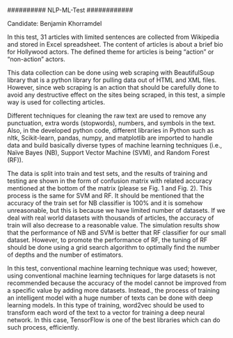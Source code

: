 ##########    NLP-ML-Test  ############

Candidate: Benjamin Khorramdel

In this test, 31 articles with limited sentences are collected from Wikipedia and stored in Excel
spreadsheet. The content of articles is about a brief bio for Hollywood actors. The defined theme
for articles is being “action” or “non-action” actors.

This data collection can be done using web scraping with BeautifulSoup library that is a python
library for pulling data out of HTML and XML files. However, since web scraping is an action that
should be carefully done to avoid any destructive effect on the sites being scraped, in this test, a simple
way is used for collecting articles.

Different techniques for cleaning the raw text are used to remove any punctuation, extra words
(stopwords), numbers, and symbols in the text. Also, in the developed python code, different
libraries in Python such as nltk, Scikit-learn, pandas, numpy, and matplotlib are imported to handle
data and build basically diverse types of machine learning techniques (i.e., Naïve Bayes (NB),
Support Vector Machine (SVM), and Random Forest (RF)).

The data is split into train and test sets, and the results of training and testing are shown in the
form of confusion matrix with related accuracy mentioned at the bottom of the matrix (please se
Fig. 1 and Fig. 2). This process is the same for SVM and RF. It should be mentioned that the accuracy
of the train set for NB classifier is 100% and it is somehow unreasonable, but this is because we
have limited number of datasets. If we deal with real world datasets with thousands of articles,
the accuracy of train will also decrease to a reasonable value. The simulation results show that the
performance of NB and SVM is better that RF classifier for our small dataset. However, to promote
the performance of RF, the tuning of RF should be done using a grid search algorithm to optimally
find the number of depths and the number of estimators.

In this test, conventional machine learning technique was used; however, using conventional
machine learning techniques for large datasets is not recommended because the accuracy of the
model cannot be improved from a specific value by adding more datasets. Instead., the process
of training an intelligent model with a huge number of texts can be done with deep learning
models. In this type of training, word2vec should be used to transform each word of the text to a
vector for training a deep neural network. In this case, TensorFlow is one of the best libraries which
can do such process, efficiently.
